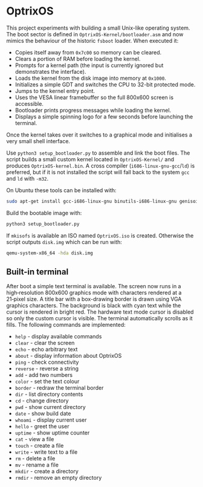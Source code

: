 # OptrixOS

This project experiments with building a small Unix-like operating system. The
boot sector is defined in `OptrixOS-Kernel/bootloader.asm` and now mimics the
behaviour of the historic `fsboot` loader. When executed it:

- Copies itself away from `0x7c00` so memory can be cleared.
- Clears a portion of RAM before loading the kernel.
- Prompts for a kernel path (the input is currently ignored but demonstrates
  the interface).
- Loads the kernel from the disk image into memory at `0x1000`.
- Initializes a simple GDT and switches the CPU to 32-bit protected mode.
- Jumps to the kernel entry point.
- Uses the VESA linear framebuffer so the full 800x600 screen is accessible.
- Bootloader prints progress messages while loading the kernel.
- Displays a simple spinning logo for a few seconds before launching the
  terminal.

Once the kernel takes over it switches to a graphical mode and
initialises a very small shell interface.

Use `python3 setup_bootloader.py` to assemble and link the boot files. The
script builds a small custom kernel located in `OptrixOS-Kernel/` and produces
`OptrixOS-kernel.bin`. A cross compiler (`i686-linux-gnu-gcc`/`ld`) is preferred,
but if it is not installed the script will fall back to the system `gcc` and
`ld` with `-m32`.



On Ubuntu these tools can be installed with:

```bash
sudo apt-get install gcc-i686-linux-gnu binutils-i686-linux-gnu genisoimage
```

Build the bootable image with:

```bash
python3 setup_bootloader.py
```

If `mkisofs` is available an ISO named `OptrixOS.iso` is created. Otherwise the
script outputs `disk.img` which can be run with:

```bash
qemu-system-x86_64 -hda disk.img
```

## Built-in terminal

After boot a simple text terminal is available. The screen now runs in a
high‑resolution 800x600 graphics mode with characters rendered at a 21‑pixel
size. A title bar with a box-drawing border is drawn using VGA graphics
characters. The background is black with cyan text while the cursor is
rendered in bright red. The hardware text mode cursor is disabled so only the
custom cursor is visible. The terminal automatically scrolls as it fills.
The following commands are implemented:

* `help`    - display available commands
* `clear`   - clear the screen
* `echo`    - echo arbitrary text
* `about`   - display information about OptrixOS
* `ping`    - check connectivity
* `reverse` - reverse a string
* `add`     - add two numbers
* `color`   - set the text colour
* `border`  - redraw the terminal border
* `dir`     - list directory contents
* `cd`      - change directory
* `pwd`     - show current directory
* `date`    - show build date
* `whoami`  - display current user
* `hello`   - greet the user
* `uptime`  - show uptime counter
* `cat`     - view a file
* `touch`   - create a file
* `write`   - write text to a file
* `rm`      - delete a file
* `mv`      - rename a file
* `mkdir`   - create a directory
* `rmdir`   - remove an empty directory


